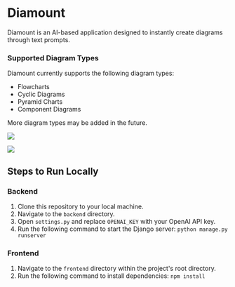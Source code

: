 # Diamount

Diamount is an AI-based application designed to instantly create diagrams through text prompts.

### Supported Diagram Types
Diamount currently supports the following diagram types:
- Flowcharts
- Cyclic Diagrams
- Pyramid Charts
- Component Diagrams

More diagram types may be added in the future.



![](https://i.ibb.co/4tNLYHN/Screenshot-2024-03-11-142712.png)


![](https://i.ibb.co/ZVjPMwc/Screenshot-2024-03-11-142310.png)

## Steps to Run Locally

### Backend
1. Clone this repository to your local machine.
2. Navigate to the `backend` directory.
3. Open `settings.py` and replace `OPENAI_KEY` with your OpenAI API key.
4. Run the following command to start the Django server:
	`python manage.py runserver`

### Frontend
1. Navigate to the `frontend` directory within the project's root directory.
2. Run the following command to install dependencies:
	`npm install`


